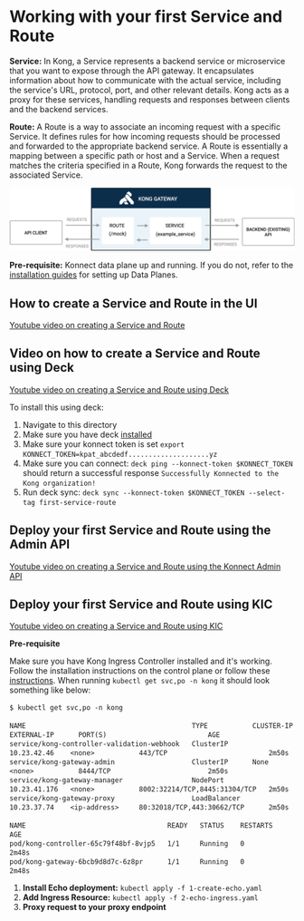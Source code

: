 # Working with your first Service and Route

**Service:** In Kong, a Service represents a backend service or microservice that you want to expose through the API gateway. It encapsulates information about how to communicate with the actual service, including the service's URL, protocol, port, and other relevant details. Kong acts as a proxy for these services, handling requests and responses between clients and the backend services.

**Route:** A Route is a way to associate an incoming request with a specific Service.
It defines rules for how incoming requests should be processed and forwarded to the appropriate backend service.
A Route is essentially a mapping between a specific path or host and a Service. When a request matches the criteria specified in a Route, Kong forwards the request to the associated Service.

![Route and Service](../images/route-and-service.png)

**Pre-requisite:** Konnect data plane up and running. If you do not, refer to the [installation guides](../../install/) for setting up Data Planes.

## How to create a Service and Route in the UI

[Youtube video on creating a Service and Route](https://youtu.be/BBV0mP2cgdo?si=bEGXLlA5o6X_Un2z)

## Video on how to create a Service and Route using Deck

[Youtube video on creating a Service and Route using Deck](https://youtu.be/DzNQuG3V_Cs?si=ckAXvHPMxqFqI-e5)

To install this using deck:

1. Navigate to this directory
2. Make sure you have deck [installed](https://docs.konghq.com/deck/latest/installation/)
3. Make sure your konnect token is set `export KONNECT_TOKEN=kpat_abcdedf....................yz`
4. Make sure you can connect: `deck ping --konnect-token $KONNECT_TOKEN` should return a successful response `Successfully Konnected to the Kong organization!`
5. Run deck sync: `deck sync --konnect-token $KONNECT_TOKEN --select-tag first-service-route`

## Deploy your first Service and Route using the Admin API

[Youtube video on creating a Service and Route using the Konnect Admin API](https://youtu.be/vryyB8B1ZoU?si=Xe8WtEj1jgUe0GCB)

## Deploy your first Service and Route using KIC

[Youtube video on creating a Service and Route using KIC](https://youtu.be/p8zbYSXj_ak?si=wXgJ0WfyveOy02AC)


**Pre-requisite**

Make sure you have Kong Ingress Controller installed and it's working. Follow the installation instructions on the control plane or follow these [instructions](../../install/kic-install/). When running  `kubectl get svc,po -n kong` it should look something like below:

```
$ kubectl get svc,po -n kong

NAME                                         TYPE           CLUSTER-IP     EXTERNAL-IP      PORT(S)                         AGE
service/kong-controller-validation-webhook   ClusterIP      10.23.42.46    <none>           443/TCP                         2m50s
service/kong-gateway-admin                   ClusterIP      None           <none>           8444/TCP                        2m50s
service/kong-gateway-manager                 NodePort       10.23.41.176   <none>           8002:32214/TCP,8445:31304/TCP   2m50s
service/kong-gateway-proxy                   LoadBalancer   10.23.37.74    <ip-address>     80:32018/TCP,443:30662/TCP      2m50s

NAME                                   READY   STATUS    RESTARTS   AGE
pod/kong-controller-65c79f48bf-8vjp5   1/1     Running   0          2m48s
pod/kong-gateway-6bcb9d8d7c-6z8pr      1/1     Running   0          2m48s
```

1. **Install Echo deployment:** `kubectl apply -f 1-create-echo.yaml`
2. **Add Ingress Resource:** `kubectl apply -f 2-echo-ingress.yaml`
3. **Proxy request to your proxy endpoint**